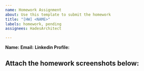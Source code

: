 ```yaml
---
name: Homework Assignment
about: Use this template to submit the homework
title: "[HW] <NAME>"
labels: homework, pending
assignees: HadesArchitect

---
```


**Name:** <NAME>
**Email:** <email>
**Linkedin Profile:** <LINK>

Attach the homework screenshots below:
-----------------------------------------

<SCREENSHOTS>
